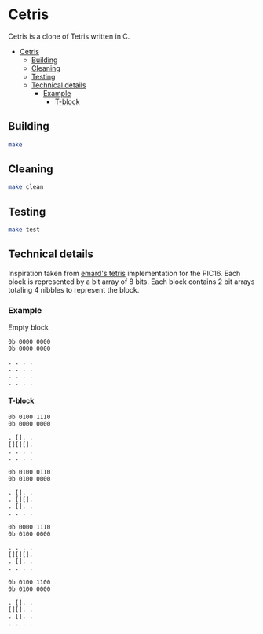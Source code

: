 # Cetris

Cetris is a clone of Tetris written in C.

- [Cetris](#cetris)
  - [Building](#building)
  - [Cleaning](#cleaning)
  - [Testing](#testing)
  - [Technical details](#technical-details)
    - [Example](#example)
      - [T-block](#t-block)


## Building

```bash
make
```

## Cleaning

```bash
make clean
```

## Testing

```bash
make test
```

## Technical details

Inspiration taken from [emard's tetris](https://github.com/emard/tetris4terminals/blob/master/tetris.c) implementation for the PIC16.
Each block is represented by a bit array of 8 bits. Each block contains 2 bit arrays totaling 4 nibbles to represent the block.

### Example

Empty block
```
0b 0000 0000
0b 0000 0000

. . . .
. . . .
. . . .
. . . .

```

#### T-block
```
0b 0100 1110
0b 0000 0000

. []. .
[][][].
. . . .
. . . .
```

```
0b 0100 0110
0b 0100 0000

. []. .
. [][].
. []. .
. . . .
```

```
0b 0000 1110
0b 0100 0000

. . . .
[][][].
. []. .
. . . .
```

```
0b 0100 1100
0b 0100 0000

. []. .
[][]. .
. []. .
. . . .
```
